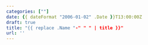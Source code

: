 ```yaml
---
categories: [""]
date: {{ dateFormat "2006-01-02" .Date }}T13:00:00Z
draft: true
title: "{{ replace .Name "-" " " | title }}"
url: ''
---
```


<!--more-->

